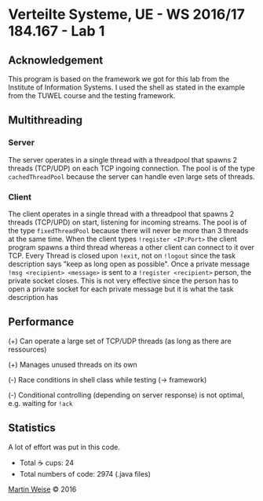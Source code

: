 # Verteilte Systeme, UE - WS 2016/17 184.167 - Lab 1

## Acknowledgement

This program is based on the framework we got for this lab from the Institute of Information Systems. I used the shell as stated in the example from the TUWEL course and the testing framework.

## Multithreading

### Server

The server operates in a single thread with a threadpool that spawns 2 threads (TCP/UDP) on each TCP ingoing connection. The pool is of the type `cachedThreadPool` because the server can handle even large sets of threads.

### Client

The client operates in a single thread with a threadpool that spawns 2 threads (TCP/UPD) on start, listening for incoming streams. The pool is of the type `fixedThreadPool` because there will never be more than 3 threads at the same time. When the client types `!register <IP:Port>` the client program spawns a third thread whereas a other client can connect to it over TCP. Every Thread is closed upon `!exit`, not on `!logout` since the task description says "keep as long open as possible".
Once a private message `!msg <recipient> <message>` is sent to a `!register <recipient>` person, the private socket closes. This is not very effective since the person has to open a private socket for each private message but it is what the task description has 

## Performance

(+) Can operate a large set of TCP/UDP threads (as long as there are ressources)

(+) Manages unused threads on its own

(-) Race conditions in shell class while testing (-> framework)

(-) Conditional controlling (depending on server response) is not optimal, e.g. waiting for `!ack`

## Statistics

A lot of effort was put in this code.

- Total ☕ cups: 24
- Total numbers of code: 2974 (.java files)

[Martin Weise](https://github.com/MartinWeise) &copy; 2016